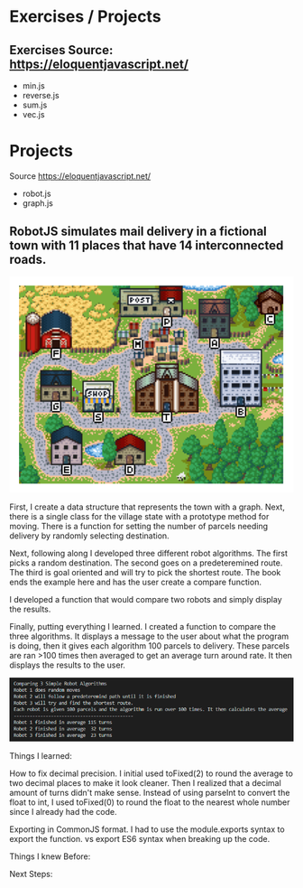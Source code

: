 # Exercises / Projects

## Exercises Source: https://eloquentjavascript.net/
* min.js
* reverse.js
* sum.js
* vec.js

# Projects
Source https://eloquentjavascript.net/
* robot.js
* graph.js

## RobotJS simulates mail delivery in a fictional town with 11 places that have 14 interconnected roads.

![fictional town](img/robotTown.png)

First, I create a data structure that represents the town with a graph. Next, there is a single class for the village state
with a prototype method for moving. There is a function for setting the number of parcels needing delivery by randomly selecting destination. 

Next, following along I developed three different robot algorithms. The first picks a random destination. The second goes on a predeteremined route. The third is goal oriented and will try to pick the shortest route. The book ends the example here and has the user create a compare function. 

I developed a function that would compare two robots and simply display the results.

Finally, putting everything I learned. I created a function to compare the three algorithms. It displays a message to the user about what the program is doing, then it gives each algorithm 100 parcels to delivery. These parcels are ran >100 times then averaged to get an average turn around rate. It then displays the results to the user.

![robot comparison](img/robotoutput.png)

Things I learned:

How to fix decimal precision. I initial used toFixed(2) to round the average to two decimal places to make it look cleaner. Then I realized that a decimal amount of turns didn't make sense. Instead of using parseInt to convert the float to int, I used toFixed(0) to round the float to the nearest whole number since I already had the code.

Exporting in CommonJS format. I had to use the module.exports syntax to export the function. vs export ES6 syntax when breaking up the code.

Things I knew Before:

Next Steps:

